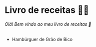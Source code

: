 # Livro de receitas :woman_cook: #



###### Olá! Bem vindo ao meu livro de receitas :wave: 

- Hambúrguer de Grão de Bico











